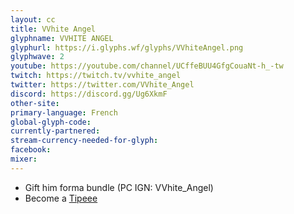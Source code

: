 ```yaml
---
layout: cc
title: VVhite Angel
glyphname: VVHITE ANGEL
glyphurl: https://i.glyphs.wf/glyphs/VVhiteAngel.png
glyphwave: 2
youtube: https://youtube.com/channel/UCffeBUU4GfgCouaNt-h_-tw
twitch: https://twitch.tv/vvhite_angel
twitter: https://twitter.com/VVhite_Angel
discord: https://discord.gg/Ug6XkmF
other-site: 
primary-language: French
global-glyph-code: 
currently-partnered: 
stream-currency-needed-for-glyph: 
facebook: 
mixer: 
---
```

* Gift him forma bundle (PC IGN: VVhite_Angel)
* Become a [Tipeee](https://www.tipeee.com/vvhite-angel-warframe)
